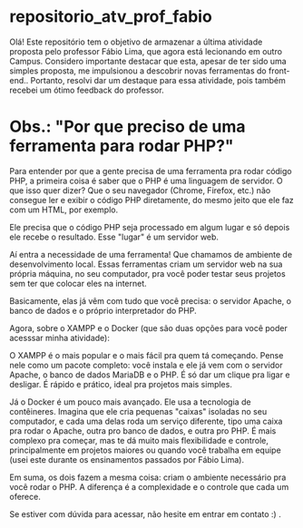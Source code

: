# repositorio_atv_prof_fabio
Olá! Este repositório tem o objetivo de armazenar a última atividade proposta pelo professor Fábio Lima, que agora está lecionando em outro Campus. Considero importante destacar que esta, apesar de ter sido uma simples proposta, me impulsionou a descobrir novas ferramentas do front-end.. Portanto, resolvi dar um destaque para essa atividade, pois também recebei um ótimo feedback do professor.

# Obs.: "Por que preciso de uma ferramenta para rodar PHP?"
Para entender por que a gente precisa de uma ferramenta pra rodar código PHP, a primeira coisa é saber que o PHP é uma linguagem de servidor. O que isso quer dizer? Que o seu navegador (Chrome, Firefox, etc.) não consegue ler e exibir o código PHP diretamente, do mesmo jeito que ele faz com um HTML, por exemplo.

Ele precisa que o código PHP seja processado em algum lugar e só depois ele recebe o resultado. Esse "lugar" é um servidor web.

Aí entra a necessidade de uma ferramenta! Que chamamos de ambiente de desenvolvimento local. Essas ferramentas criam um servidor web na sua própria máquina, no seu computador, pra você poder testar seus projetos sem ter que colocar eles na internet.

Basicamente, elas já vêm com tudo que você precisa: o servidor Apache, o banco de dados e o próprio interpretador do PHP.

Agora, sobre o XAMPP e o Docker (que são duas opções para você poder acesssar minha atividade):

O XAMPP é o mais popular e o mais fácil pra quem tá começando. Pense nele como um pacote completo: você instala e ele já vem com o servidor Apache, o banco de dados MariaDB e o PHP. É só dar um clique pra ligar e desligar. É rápido e prático, ideal pra projetos mais simples.

Já o Docker é um pouco mais avançado. Ele usa a tecnologia de contêineres. Imagina que ele cria pequenas "caixas" isoladas no seu computador, e cada uma delas roda um serviço diferente, tipo uma caixa pra rodar o Apache, outra pro banco de dados, e outra pro PHP. É mais complexo pra começar, mas te dá muito mais flexibilidade e controle, principalmente em projetos maiores ou quando você trabalha em equipe (usei este durante os ensinamentos passados por Fábio Lima).

Em suma, os dois fazem a mesma coisa: criam o ambiente necessário pra você rodar o PHP. A diferença é a complexidade e o controle que cada um oferece. 

Se estiver com dúvida para acessar, não hesite em entrar em contato :) .
